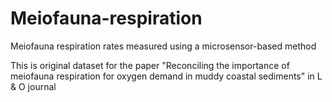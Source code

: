# Meiofauna-respiration
Meiofauna respiration rates measured using a microsensor-based method

This is original dataset for the paper "Reconciling the importance of meiofauna respiration for oxygen demand in muddy coastal sediments" in L & O journal
